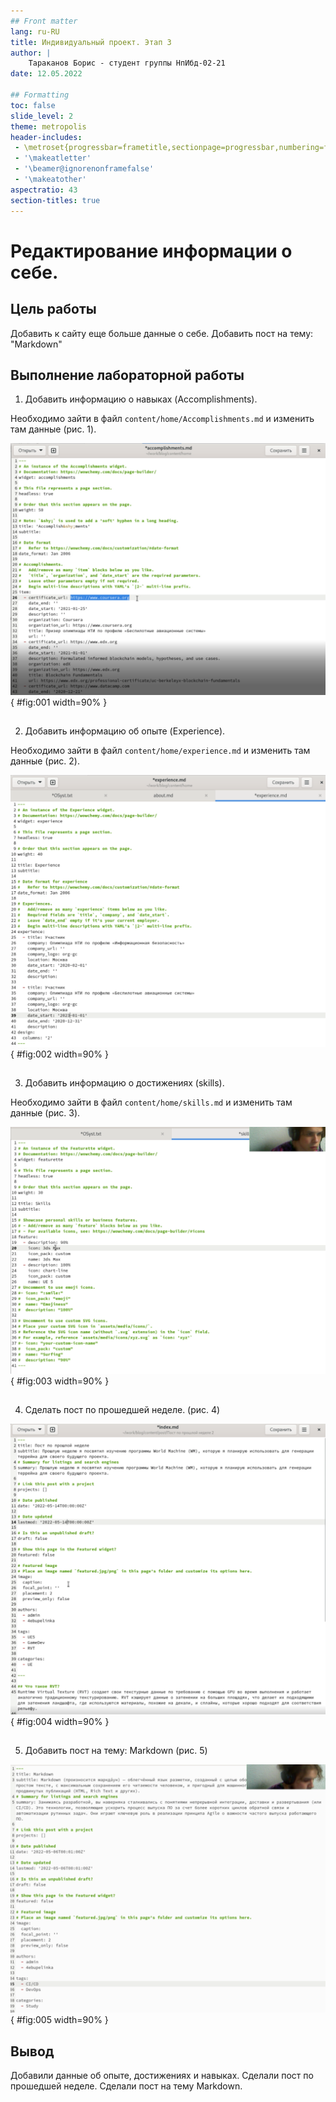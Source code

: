 ```yaml
---
## Front matter
lang: ru-RU
title: Индивидуальный проект. Этап 3
author: |
    Тараканов Борис - студент группы НпИбд-02-21
date: 12.05.2022

## Formatting
toc: false
slide_level: 2
theme: metropolis
header-includes: 
 - \metroset{progressbar=frametitle,sectionpage=progressbar,numbering=fraction}
 - '\makeatletter'
 - '\beamer@ignorenonframefalse'
 - '\makeatother'
aspectratio: 43
section-titles: true
---
```



# Редактирование информации о себе.

## Цель работы

Добавить к сайту еще больше данные о себе. Добавить пост на тему: "Markdown"

## Выполнение лабораторной работы

1. Добавить информацию о навыках (Accomplishments).

Необходимо зайти в файл `content/home/Accomplishments.md` и изменить там данные (рис. 1).

![Accomplishments](../report/image/2.png){ #fig:001 width=90% }

##

2. Добавить информацию об опыте (Experience).

Необходимо зайти в файл `content/home/experience.md` и изменить там данные (рис. 2).

![Experience](../report/image/3.png){ #fig:002 width=90% }

##

3. Добавить информацию о достижениях (skills).

Необходимо зайти в файл `content/home/skills.md` и изменить там данные (рис. 3).

![Accomplishments](../report/image/4.png){ #fig:003 width=90% }

##

4. Сделать пост по прошедшей неделе. (рис. 4)

![Пост](../report/image/5.png){ #fig:004 width=90% }

##

5. Добавить пост на тему: Markdown (рис. 5)

![Пост](../report/image/6.png){ #fig:005 width=90% }

## Вывод

Добавили данные об опыте, достижениях и навыках. Сделали пост по прошедшей неделе. Сделали пост на тему Markdown.
